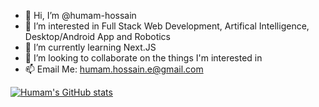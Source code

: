 - 👋 Hi, I’m @humam-hossain
- 👀 I’m interested in Full Stack Web Development, Artifical Intelligence, Desktop/Android App and Robotics
- 🌱 I’m currently learning Next.JS
- 💞️ I’m looking to collaborate on the things I'm interested in
- 📫 Email Me: humam.hossain.e@gmail.com

[![Humam's GitHub stats](https://github-readme-stats.vercel.app/api?username=humam-hossain)](https://github.com/anuraghazra/github-readme-stats)

<!---
humam-hossain/humam-hossain is a ✨ special ✨ repository because its `README.md` (this file) appears on your GitHub profile.
You can click the Preview link to take a look at your changes.
--->
